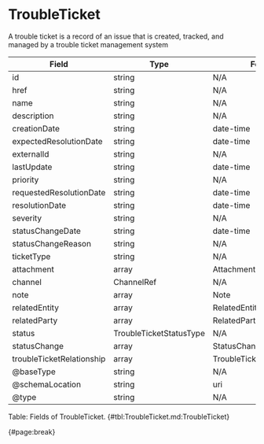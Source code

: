 <!--
    ATTENTION: This file was generated via gradle!
               Do NOT manually edit this file! Any such changes will be overwritten!
-->

# TroubleTicket

A trouble ticket is a record of an issue that is created, tracked, and managed by a trouble ticket management system

| Field | Type | Format | Required |
| ------- | ------- | ------- | --- |
| id | string | N/A | No |
| href | string | N/A | No |
| name | string | N/A | No |
| description | string | N/A | No |
| creationDate | string | date-time | No |
| expectedResolutionDate | string | date-time | No |
| externalId | string | N/A | No |
| lastUpdate | string | date-time | No |
| priority | string | N/A | No |
| requestedResolutionDate | string | date-time | No |
| resolutionDate | string | date-time | No |
| severity | string | N/A | No |
| statusChangeDate | string | date-time | No |
| statusChangeReason | string | N/A | No |
| ticketType | string | N/A | No |
| attachment | array | AttachmentOrDocumentRef | No |
| channel | ChannelRef | N/A | No |
| note | array | Note | No |
| relatedEntity | array | RelatedEntity | No |
| relatedParty | array | RelatedParty | No |
| status | TroubleTicketStatusType | N/A | No |
| statusChange | array | StatusChange | No |
| troubleTicketRelationship | array | TroubleTicketRelationship | No |
| @baseType | string | N/A | No |
| @schemaLocation | string | uri | No |
| @type | string | N/A | No |

Table: Fields of TroubleTicket. {#tbl:TroubleTicket.md:TroubleTicket}

{#page:break}
